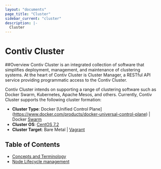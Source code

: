 ```yaml
---
layout: "documents"
page_title: "Cluster"
sidebar_current: "cluster"
description: |-
  Cluster
---
```


# Contiv Cluster

##Overview
Contiv Cluster is an integrated collection of software that simplifies deployment, management, and maintenance
of clustering systems. At the heart of Contiv Cluster is Cluster Manager, a RESTful API service providing
programmatic access to the Contiv Cluster.

Contiv Cluster intends on supporting a range of clustering software such as Docker Swarm, Kubernetes,
Apache Mesos, and others. Currently, Contiv Cluster supports the following cluster formation:

* **Cluster Type**: Docker [Unified Control Plane]
(https://www.docker.com/products/docker-universal-control-plane) | Docker [Swarm](https://docs.docker.com/swarm/)
* **Cluster OS**: [CentOS 7.2](https://www.centos.org/)
* **Cluster Target**: Bare Metal | [Vagrant](https://www.vagrantup.com/)


## Table of Contents
- [Concepts and Terminology](/documents/cluster/concepts.html)
- [Node Lifecycle management](/documents/cluster/node-lifecycle.html)
